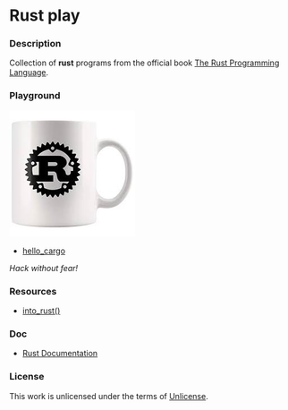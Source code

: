 # **Rust play**

### **Description**

Collection of **rust** programs from the official book [The Rust Programming Language](https://doc.rust-lang.org/book/index.html).

### **Playground**

![cup](img/cup.jpg)

+ [hello_cargo](hello_cargo)

_Hack without fear!_

### **Resources**

+ [into_rust()](http://intorust.com/)

### **Doc**

+ [Rust Documentation](https://doc.rust-lang.org/)

### **License**

This work is unlicensed under the terms of [Unlicense](http://unlicense.org/).
